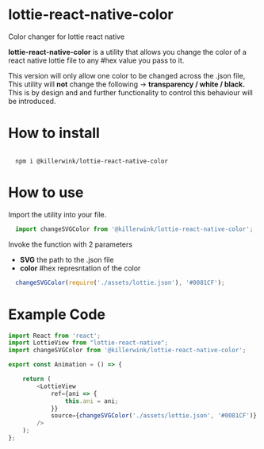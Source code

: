 # lottie-react-native-color
Color changer for lottie react native

<strong>lottie-react-native-color</strong> is a utility that allows you change the color of a react native lottie file to any #hex value you pass to it.

This version will only allow one color to be changed across the .json file, This utility will <strong>not</strong> change the following -> <strong>transparency / white / black.</strong> This is by design and and further functionality to control this behaviour will be introduced.

# How to install

<code>
  npm i @killerwink/lottie-react-native-color
</code>

# How to use

Import the utility into your file.

```javascript
  import changeSVGColor from '@killerwink/lottie-react-native-color';
```


Invoke the function with 2 parameters


<ul>
  <li><strong>SVG</strong> the path to the .json file</li>
  <li><strong>color</strong> #hex represntation of the color</li>
</ul>

```javascript
  changeSVGColor(require('./assets/lottie.json'), '#0081CF');
```

# Example Code

```javascript
import React from 'react';
import LottieView from "lottie-react-native";
import changeSVGColor from '@killerwink/lottie-react-native-color';

export const Animation = () => {

    return (
        <LottieView
            ref={ani => {
                this.ani = ani;
            }}
            source={changeSVGColor('./assets/lottie.json', '#0081CF')}
        />
    );
};
```
